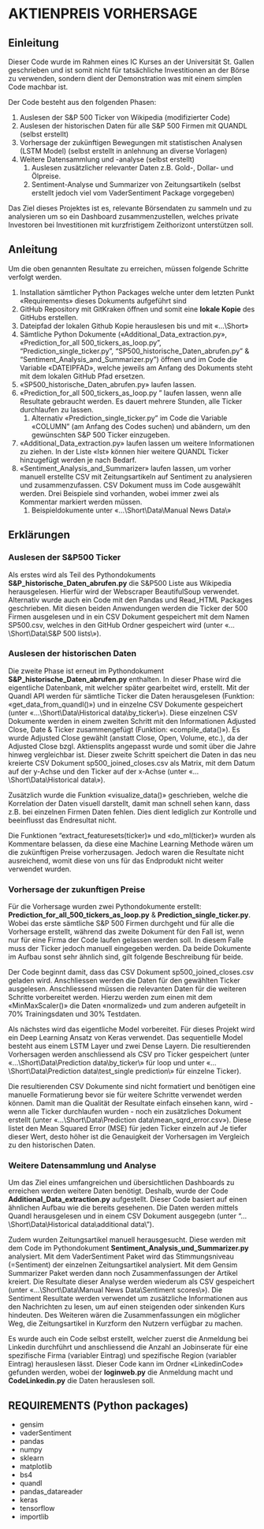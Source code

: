 # AKTIENPREIS VORHERSAGE
## Einleitung
Dieser Code wurde im Rahmen eines IC Kurses an der Universität St. Gallen geschrieben und ist somit nicht für tatsächliche Investitionen an der Börse zu verwenden, sondern dient der Demonstration was mit einem simplen Code machbar ist. 

Der Code besteht aus den folgenden Phasen:
1.	Auslesen der S&P 500 Ticker von Wikipedia (modifizierter Code)
2.	Auslesen der historischen Daten für alle S&P 500 Firmen mit QUANDL (selbst erstellt)
3.	Vorhersage der zukünftigen Bewegungen mit statistischen Analysen (LSTM Model) (selbst erstellt in anlehnung an diverse Vorlagen)
4.	Weitere Datensammlung und -analyse (selbst erstellt)
	1.	Auslesen zusätzlicher relevanter Daten z.B. Gold-, Dollar- und Ölpreise. 
	2.	Sentiment-Analyse und Summarizer von Zeitungsartikeln (selbst erstellt jedoch viel vom VaderSentiment Package vorgegeben)

Das Ziel dieses Projektes ist es, relevante Börsendaten zu sammeln und zu analysieren um so ein Dashboard zusammenzustellen, welches private Investoren bei Investitionen mit kurzfristigem Zeithorizont unterstützen soll. 

## Anleitung
Um die oben genannten Resultate zu erreichen, müssen folgende Schritte verfolgt werden. 
1.	Installation sämtlicher Python Packages welche unter dem letzten Punkt «Requirements» dieses Dokuments aufgeführt sind
2.	GitHub Repository mit GitKraken öffnen und somit eine **lokale Kopie** des GitHubs erstellen. 
3.	Dateipfad der lokalen Github Kopie herauslesen bis und mit «…\Short»
4.	Sämtliche Python Dokumente («Additional_Data_extraction.py», «Prediction_for_all 500_tickers_as_loop.py”, “Prediction_single_ticker.py”, “SP500_historische_Daten_abrufen.py” & “Sentiment_Analysis_and_Summarizer.py”) öffnen und im Code die Variable «DATEIPFAD», welche jeweils am Anfang des Dokuments steht mit dem lokalen GitHub Pfad ersetzen. 
5.	«SP500_historische_Daten_abrufen.py» laufen lassen.
6.	«Prediction_for_all 500_tickers_as_loop.py ” laufen lassen, wenn alle Resultate gebraucht werden. Es dauert mehrere Stunden, alle Ticker durchlaufen zu lassen.
	1.	Alternativ «Prediction_single_ticker.py” im Code die Variable «COLUMN” (am Anfang des Codes suchen) und abändern, um den gewünschten S&P 500 Ticker einzugeben. 
7.	«Additional_Data_extraction.py» laufen lassen um weitere Informationen zu ziehen. In der Liste «lst» können hier weitere QUANDL Ticker hinzugefügt werden je nach Bedarf. 
8.	«Sentiment_Analysis_and_Summarizer» laufen lassen, um vorher manuell erstellte CSV mit Zeitungsartikeln auf Sentiment zu analysieren und zusammenzufassen. CSV Dokument muss im Code ausgewählt werden. Drei Beispiele sind vorhanden, wobei immer zwei als Kommentar markiert werden müssen. 
	1.	Beispieldokumente unter «…\Short\Data\Manual News Data\»

## Erklärungen
### Auslesen der S&P500 Ticker
Als erstes wird als Teil des Pythondokuments **S&P_historische_Daten_abrufen.py** die S&P500 Liste aus Wikipedia herausgelesen. Hierfür wird der Webscraper BeautifulSoup verwendet. Alternativ wurde auch ein Code mit den Pandas und Read_HTML Packages geschrieben. Mit diesen beiden Anwendungen werden die Ticker der 500 Firmen ausgelesen und in ein CSV Dokument gespeichert mit dem Namen SP500.csv, welches in den GitHub Ordner gespeichert wird (unter «…\Short\Data\S&P 500 lists\»).

### Auslesen der historischen Daten
Die zweite Phase ist erneut im Pythondokument **S&P_historische_Daten_abrufen.py** enthalten. In dieser Phase wird die eigentliche Datenbank, mit welcher später gearbeitet wird, erstellt. Mit der Quandl API werden für sämtliche Ticker die Daten herausgelesen (Funktion: «get_data_from_quandl()») und in einzelne CSV Dokumente gespeichert (unter «…\Short\Data\Historical data\by_ticker\»). Diese einzelnen CSV Dokumente werden in einem zweiten Schritt mit den Informationen Adjusted Close, Date & Ticker zusammengefügt (Funktion: «compile_data()»). Es wurde Adjusted Close gewählt (anstatt Close, Open, Volume, etc.), da der Adjusted Close bzgl. Aktiensplits angepasst wurde und somit über die Jahre hinweg vergleichbar ist. Dieser zweite Schritt speichert die Daten in das neu kreierte CSV Dokument sp500_joined_closes.csv als Matrix, mit dem Datum auf der y-Achse und den Ticker auf der x-Achse (unter «…\Short\Data\Historical data\»).

Zusätzlich wurde die Funktion «visualize_data()» geschrieben, welche die Korrelation der Daten visuell darstellt, damit man schnell sehen kann, dass z.B. bei einzelnen Firmen Daten fehlen. Dies dient lediglich zur Kontrolle und beeinflusst das Endresultat nicht. 

Die Funktionen “extract_featuresets(ticker)» und «do_ml(ticker)» wurden als Kommentare belassen, da diese eine Machine Learning Methode wären um die zukünftigen Preise vorherzusagen. Jedoch waren die Resultate nicht ausreichend, womit diese von uns für das Endprodukt nicht weiter verwendet wurden. 

### Vorhersage der zukunftigen Preise
Für die Vorhersage wurden zwei Pythondokumente erstellt: **Prediction_for_all_500_tickers_as_loop.py** & **Prediction_single_ticker.py**. Wobei das erste sämtliche S&P 500 Firmen durchgeht und für alle die Vorhersage erstellt, während das zweite Dokument für den Fall ist, wenn nur für eine Firma der Code laufen gelassen werden soll. In diesem Falle muss der Ticker jedoch manuell eingegeben werden. Da beide Dokumente im Aufbau sonst sehr ähnlich sind, gilt folgende Beschreibung für beide. 

Der Code beginnt damit, dass das CSV Dokument sp500_joined_closes.csv geladen wird. Anschliessen werden die Daten für den gewählten Ticker ausgelesen. Anschliessend müssen die relevanten Daten für die weiteren Schritte vorbereitet werden. Hierzu werden zum einen mit dem «MinMaxScaler()» die Daten «normalized» und zum anderen aufgeteilt in 70% Trainingsdaten und 30% Testdaten. 

Als nächstes wird das eigentliche Model vorbereitet. Für dieses Projekt wird ein Deep Learning Ansatz von Keras verwendet. Das sequentielle Model besteht aus einem LSTM Layer und zwei Dense Layern. Die resultierenden Vorhersagen werden anschliessend als CSV pro Ticker gespeichert (unter «…\Short\Data\Prediction data\by_ticker\» für loop und unter «…\Short\Data\Prediction data\test_single prediction\» für einzelne Ticker).

Die resultierenden CSV Dokumente sind nicht formatiert und benötigen eine manuelle Formatierung bevor sie für weitere Schritte verwendet werden können. Damit man die Qualität der Resultate einfach einsehen kann, wird - wenn alle Ticker durchlaufen wurden - noch ein zusätzliches Dokument erstellt (unter «…\Short\Data\Prediction data\mean_sqrd_error.csv»). Diese listet den Mean Squared Error (MSE) für jeden Ticker einzeln auf Je tiefer dieser Wert, desto höher ist die Genauigkeit der Vorhersagen im Vergleich zu den historischen Daten. 

### Weitere Datensammlung und Analyse 
Um das Ziel eines umfangreichen und übersichtlichen Dashboards zu erreichen werden weitere Daten benötigt. Deshalb, wurde der Code **Additional_Data_extraction.py** aufgestellt. Dieser Code basiert auf einen ähnlichen Aufbau wie die bereits gesehenen. Die Daten werden mittels Quandl herausgelesen und in einem CSV Dokument ausgegebn (unter “…\Short\Data\Historical data\additional data\”).

Zudem wurden Zeitungsartikel manuell herausgesucht. Diese werden mit dem Code im Pythondokument **Sentiment_Analysis_und_Summarizer.py** analysiert. Mit dem VaderSentiment Paket wird das Stimmungsniveau (=Sentiment) der einzelnen Zeitungsartikel analysiert. Mit dem Gensim Summarizer Paket werden dann noch Zusammenfassungen der Artikel kreiert. Die Resultate dieser Analyse werden wiederum als CSV gespeichert (unter «…\Short\Data\Manual News Data\Sentiment scores\»). Die Sentiment Resultate werden verwendet um zusätzliche Informationen aus den Nachrichten zu lesen, um auf einen steigenden oder sinkenden Kurs hindeuten. Des Weiteren wären die Zusammenfassungen ein möglicher Weg, die Zeitungsartikel in Kurzform den Nutzern verfügbar zu machen.  

Es wurde auch ein Code selbst erstellt, welcher zuerst die Anmeldung bei Linkedin durchführt und anschliessend die Anzahl an Jobinserate für eine spezifische Firma (variabler Eintrag) und spezifische Region (variabler Eintrag) herauslesen lässt. Dieser Code kann im Ordner «LinkedinCode» gefunden werden, wobei der **loginweb.py** die Anmeldung macht und **CodeLinkedin.py** die Daten herauslesen soll.

## REQUIREMENTS (Python packages)
*	gensim
*	vaderSentiment
*	pandas
*	numpy
*	sklearn
*	matplotlib
*	bs4
*	quandl
*	pandas_datareader
*	keras
*	tensorflow
*	importlib
